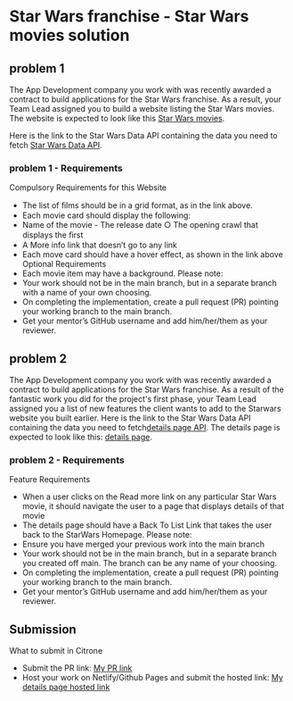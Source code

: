 # Star Wars franchise - Star Wars movies solution

## problem 1

The App Development company you work with was recently awarded a contract to build applications for the Star Wars franchise. As a result, your Team Lead assigned you to build a website listing the Star Wars movies. The website is expected to look like this [Star Wars movies](https://ﬁnmavis.github.io/swapi-task).

Here is the link to the Star Wars Data API containing the data you need to fetch [Star Wars Data API](https://swapi.dev/api/ﬁlms).

### problem 1 - Requirements

Compulsory Requirements for this Website

- The list of ﬁlms should be in a grid format, as in the link above.
- Each movie card should display the following: 
- Name of the movie - The release date ○ The opening crawl that displays the ﬁrst 
- A More info link that doesn’t go to any link 
- Each move card should have a hover effect, as shown in the link above Optional Requirements 
- Each movie item may have a background.
  Please note:
- Your work should not be in the main branch, but in a separate branch with a name of your own choosing.
- On completing the implementation, create a pull request (PR) pointing your working branch to the main branch.
- Get your mentor’s GitHub username and add him/her/them as your reviewer.

## problem 2

The App Development company you work with was recently awarded a contract to build applications for the Star Wars franchise. As a result of the fantastic work you did for the project's first phase, your Team Lead assigned you a list of new features the client wants to add to the Starwars website you built earlier. Here is the link to the Star Wars Data API containing the data you need to fetch[details page API](https://swapi.dev/api/films). The details page is expected to look like this: [details page](https://finmavis.github.io/swapi-task/movie/1).

### problem 2 - Requirements

Feature Requirements

- When a user clicks on the Read more link on any particular Star Wars movie, it should navigate the user to a page that displays details of that movie
- The details page should have a Back To List Link that takes the user back to the StarWars Homepage.
  Please note:
- Ensure you have merged your previous work into the main branch
- Your work should not be in the main branch, but in a separate branch you created off main. The branch can be any name of your choosing.
- On completing the implementation, create a pull request (PR) pointing your working branch to the main branch.
- Get your mentor’s GitHub username and add him/her/them as your reviewer.

## Submission

What to submit in Citrone
- Submit the PR link: [My PR link](https://your-solution-url.com)
- Host your work on Netlify/Github Pages and submit the hosted link: [My details page hosted link](https://your-live-site-url.com)
